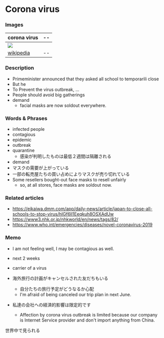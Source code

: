 # Corona virus

### Images
|corona virus | --|
|--|--|
|<img src="https://upload.wikimedia.org/wikipedia/commons/thumb/7/78/Coronaviruses_004_lores.jpg/220px-Coronaviruses_004_lores.jpg" witdh="500px"/>||
|[wikipedia](https://en.wikipedia.org/wiki/Coronavirus)|--|

### Description
- Primeminister announced that they asked all school to temporarili close 
- But he 
- To Prevent the virus outbreak, ...
- People should avoid big gatherings
- demand
  - facial masks are now soldout everywhere.

### Words & Phrases
- infected people
- contagious
- epidemic
- outbreak
- quarantine
  - 感染が判明したものは最低２週間は隔離される
- demand
- マスクの需要が上がっている
- 一部の転売屋たちの買い占めによりマスクが売り切れている
- Some resellers bought-out face masks to resell unfairly
  - so, at all stores, face masks are soldout now.


### Related articles
- https://eikaiwa.dmm.com/app/daily-news/article/japan-to-close-all-schools-to-stop-virus/hIGf6ll1Eeqkuh8OSXAdUw
- https://www3.nhk.or.jp/nhkworld/en/news/tags/82/
- https://www.who.int/emergencies/diseases/novel-coronavirus-2019


### Memo
  - I am not feeling well, I may be contagious as well.
- next 2 weeks 
- carrier of a virus

- 海外旅行の計画がキャンセルされた友だちもいる
  - 自分たちの旅行予定がどうなるか心配
  - I'm afraid of being canceled our trip plan in next June.
- 私達の会社への経済的影響は限定的です
  - Affection by corona virus outbreak is limited because our company is Internet Service provider and don't import anything from China.

世界中で見られる
